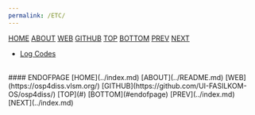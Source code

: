```yaml
---
permalink: /ETC/
---
```


[HOME](../index.md)
[ABOUT](../README.md)
[WEB](https://osp4diss.vlsm.org/)
[GITHUB](https://github.com/UI-FASILKOM-OS/osp4diss/)
[TOP](#)
[BOTTOM](#endofpage)
[PREV](../index.md)
[NEXT](../index.md)

* [Log Codes](logCodes.txt)

<br>
#### ENDOFPAGE
[HOME](../index.md)
[ABOUT](../README.md)
[WEB](https://osp4diss.vlsm.org/)
[GITHUB](https://github.com/UI-FASILKOM-OS/osp4diss/)
[TOP](#)
[BOTTOM](#endofpage)
[PREV](../index.md)
[NEXT](../index.md)
<br>

